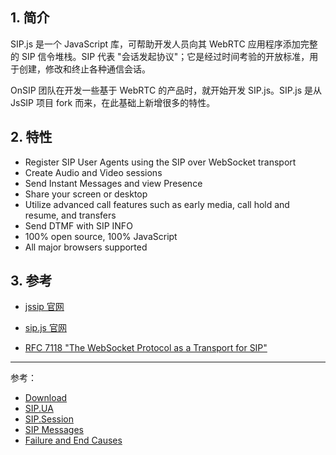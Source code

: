 ## 1. 简介

SIP.js 是一个 JavaScript 库，可帮助开发人员向其 WebRTC 应用程序添加完整的 SIP 信令堆栈。SIP 代表 "会话发起协议"；它是经过时间考验的开放标准，用于创建，修改和终止各种通信会话。

OnSIP 团队在开发一些基于 WebRTC 的产品时，就开始开发 SIP.js。SIP.js 是从 JsSIP 项目 fork 而来，在此基础上新增很多的特性。

## 2. 特性

* Register SIP User Agents using the SIP over WebSocket transport
* Create Audio and Video sessions
* Send Instant Messages and view Presence
* Share your screen or desktop
* Utilize advanced call features such as early media, call hold and resume, and transfers
* Send DTMF with SIP INFO
* 100% open source, 100% JavaScript
* All major browsers supported

## 3. 参考

* [jssip 官网](https://jssip.net/)
* [sip.js 官网](http://sipjs.com)

* [RFC 7118 "The WebSocket Protocol as a Transport for SIP"](http://tools.ietf.org/html/rfc7118) 

---

参考：

* [Download](https://sipjs.com/download/)
* [SIP.UA](https://sipjs.com/api/0.15.0/ua/)
* [SIP.Session](https://sipjs.com/api/0.15.0/session/)
* [SIP Messages](https://sipjs.com/api/0.15.0/sipMessage/)
* [Failure and End Causes](https://sipjs.com/api/0.15.0/causes/)
